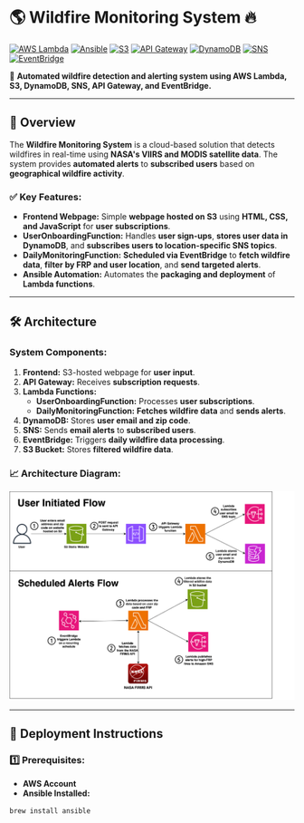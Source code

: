 # 🌎 Wildfire Monitoring System 🔥

[![AWS Lambda](https://img.shields.io/badge/AWS-Lambda-orange)](https://aws.amazon.com/lambda/)
[![Ansible](https://img.shields.io/badge/Ansible-Automation-red)](https://www.ansible.com/)
[![S3](https://img.shields.io/badge/AWS-S3-blue)](https://aws.amazon.com/s3/)
[![API Gateway](https://img.shields.io/badge/API-Gateway-yellow)](https://aws.amazon.com/api-gateway/)
[![DynamoDB](https://img.shields.io/badge/DynamoDB-NoSQL-green)](https://aws.amazon.com/dynamodb/)
[![SNS](https://img.shields.io/badge/SNS-Notifications-purple)](https://aws.amazon.com/sns/)
[![EventBridge](https://img.shields.io/badge/EventBridge-Scheduling-blueviolet)](https://aws.amazon.com/eventbridge/)

🚀 **Automated wildfire detection and alerting system using AWS Lambda, S3, DynamoDB, SNS, API Gateway, and EventBridge.**

---

## 📌 Overview
The **Wildfire Monitoring System** is a cloud-based solution that detects wildfires in real-time using **NASA's VIIRS and MODIS satellite data**. The system provides **automated alerts** to **subscribed users** based on **geographical wildfire activity**.

### ✅ **Key Features:**
- **Frontend Webpage:** Simple **webpage hosted on S3** using **HTML, CSS, and JavaScript** for **user subscriptions**.
- **UserOnboardingFunction:** Handles **user sign-ups**, **stores user data in DynamoDB**, and **subscribes users to location-specific SNS topics**.
- **DailyMonitoringFunction:** **Scheduled via EventBridge** to **fetch wildfire data**, **filter by FRP and user location**, and **send targeted alerts**.
- **Ansible Automation:** Automates the **packaging and deployment** of **Lambda functions**.

---

## 🛠️ **Architecture**

### **System Components:**
1. **Frontend:** S3-hosted webpage for **user input**.
2. **API Gateway:** Receives **subscription requests**.
3. **Lambda Functions:**
   - **UserOnboardingFunction:** Processes **user subscriptions**.
   - **DailyMonitoringFunction:** **Fetches wildfire data** and **sends alerts**.
4. **DynamoDB:** Stores **user email and zip code**.
5. **SNS:** Sends **email alerts** to **subscribed users**.
6. **EventBridge:** Triggers **daily wildfire data processing**.
7. **S3 Bucket:** Stores **filtered wildfire data**.

### 📈 **Architecture Diagram:**

<img src="architecture_diagram.svg" alt="Wildfire Monitoring Architecture" width="800">

---

## 🚀 **Deployment Instructions**

### **1️⃣ Prerequisites:**
- **AWS Account**
- **Ansible Installed:**
```sh
brew install ansible
